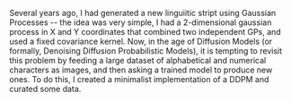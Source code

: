 Several years ago, I had generated a new linguiitic stript using Gaussian Processes -- the idea was very simple, I had a 2-dimensional gaussian process in X and Y coordinates that combined two independent GPs, and used a fixed covariance kernel. Now, in the age of Diffusion Models (or formally, Denoising Diffusion Probabilistic Models), it is tempting to revisit this problem by feeding a large dataset of alphabetical and numerical characters as images, and then asking a trained model to produce new ones. To do this, I created a minimalist implementation of a DDPM and curated some data. 

